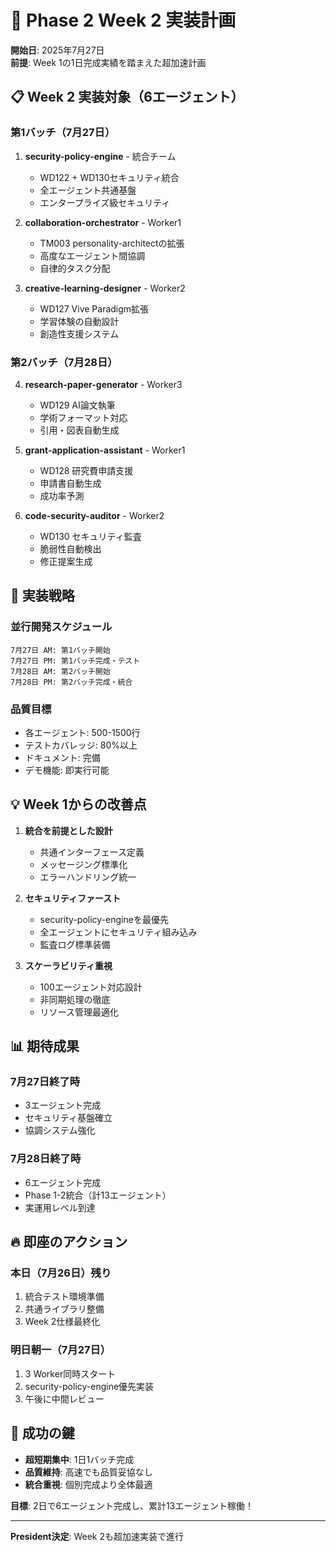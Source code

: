 # 🚀 Phase 2 Week 2 実装計画

**開始日**: 2025年7月27日  
**前提**: Week 1の1日完成実績を踏まえた超加速計画

## 📋 Week 2 実装対象（6エージェント）

### 第1バッチ（7月27日）
1. **security-policy-engine** - 統合チーム
   - WD122 + WD130セキュリティ統合
   - 全エージェント共通基盤
   - エンタープライズ級セキュリティ

2. **collaboration-orchestrator** - Worker1
   - TM003 personality-architectの拡張
   - 高度なエージェント間協調
   - 自律的タスク分配

3. **creative-learning-designer** - Worker2
   - WD127 Vive Paradigm拡張
   - 学習体験の自動設計
   - 創造性支援システム

### 第2バッチ（7月28日）
4. **research-paper-generator** - Worker3
   - WD129 AI論文執筆
   - 学術フォーマット対応
   - 引用・図表自動生成

5. **grant-application-assistant** - Worker1
   - WD128 研究費申請支援
   - 申請書自動生成
   - 成功率予測

6. **code-security-auditor** - Worker2
   - WD130 セキュリティ監査
   - 脆弱性自動検出
   - 修正提案生成

## 🎯 実装戦略

### 並行開発スケジュール
```
7月27日 AM: 第1バッチ開始
7月27日 PM: 第1バッチ完成・テスト
7月28日 AM: 第2バッチ開始
7月28日 PM: 第2バッチ完成・統合
```

### 品質目標
- 各エージェント: 500-1500行
- テストカバレッジ: 80%以上
- ドキュメント: 完備
- デモ機能: 即実行可能

## 💡 Week 1からの改善点

1. **統合を前提とした設計**
   - 共通インターフェース定義
   - メッセージング標準化
   - エラーハンドリング統一

2. **セキュリティファースト**
   - security-policy-engineを最優先
   - 全エージェントにセキュリティ組み込み
   - 監査ログ標準装備

3. **スケーラビリティ重視**
   - 100エージェント対応設計
   - 非同期処理の徹底
   - リソース管理最適化

## 📊 期待成果

### 7月27日終了時
- 3エージェント完成
- セキュリティ基盤確立
- 協調システム強化

### 7月28日終了時
- 6エージェント完成
- Phase 1-2統合（計13エージェント）
- 実運用レベル到達

## 🔥 即座のアクション

### 本日（7月26日）残り
1. 統合テスト環境準備
2. 共通ライブラリ整備
3. Week 2仕様最終化

### 明日朝一（7月27日）
1. 3 Worker同時スタート
2. security-policy-engine優先実装
3. 午後に中間レビュー

## 🎯 成功の鍵

- **超短期集中**: 1日1バッチ完成
- **品質維持**: 高速でも品質妥協なし
- **統合重視**: 個別完成より全体最適

**目標**: 2日で6エージェント完成し、累計13エージェント稼働！

---
**President決定**: Week 2も超加速実装で進行